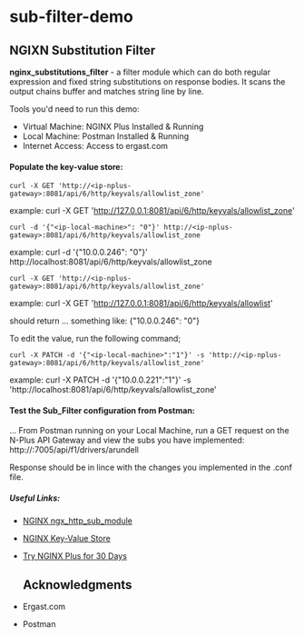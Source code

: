 # sub-filter-demo
## NGIXN Substitution Filter
**nginx_substitutions_filter** - a filter module which can do both regular expression and fixed string substitutions on response bodies. It scans the output chains buffer and matches string line by line.

Tools you'd need to run this demo:
- Virtual Machine: NGINX Plus Installed & Running
- Local Machine: Postman Installed & Running
- Internet Access: Access to ergast.com 

#### Populate the key-value store:

    curl -X GET 'http://<ip-nplus-gateway>:8081/api/6/http/keyvals/allowlist_zone'
  
example: curl -X GET 'http://127.0.0.1:8081/api/6/http/keyvals/allowlist_zone'
  
    curl -d '{"<ip-local-machine>": "0"}' http://<ip-nplus-gateway>:8081/api/6/http/keyvals/allowlist_zone
  
example: curl -d '{"10.0.0.246": "0"}' http://localhost:8081/api/6/http/keyvals/allowlist_zone
  
    curl -X GET 'http://<ip-nplus-gateway>:8081/api/6/http/keyvals/allowlist_zone'
  
example: curl -X GET 'http://127.0.0.1:8081/api/6/http/keyvals/allowlist'

should return ... something like: {"10.0.0.246": "0"}

To edit the value, run the following command;

    curl -X PATCH -d '{"<ip-local-machine>":"1"}' -s 'http://<ip-nplus-gateway>:8081/api/6/http/keyvals/allowlist_zone'

example: curl -X PATCH -d '{"10.0.0.221":"1"}' -s 'http://localhost:8081/api/6/http/keyvals/allowlist_zone'

#### Test the Sub_Filter configuration from Postman:

... From Postman running on your Local Machine, run a GET request on the N-Plus API Gateway and view the subs you have implemented:
http://<ip-nplus-gateway>:7005/api/f1/drivers/arundell
  
  Response should be in lince with the changes you implemented in the .conf file. 
  
  
  ##### Useful Links:
* [NGINX ngx_http_sub_module](http://nginx.org/en/docs/http/ngx_http_sub_module.html#sub_filter)
* [NGINX Key-Value Store](http://nginx.org/en/docs/http/ngx_http_keyval_module.html)
* [Try NGINX Plus for 30 Days](https://www.nginx.com/free-trial-request/)
  
  ## Acknowledgments

* Ergast.com
* Postman
